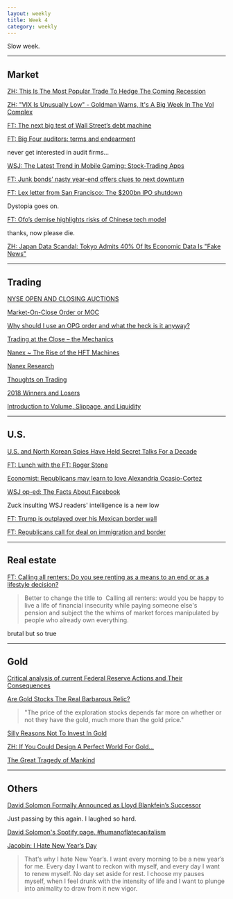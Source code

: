 ```yaml
---
layout: weekly
title: Week 4 
category: weekly
---
```


Slow week.

---
## Market
[ZH: This Is The Most Popular Trade To Hedge The Coming Recession](
https://www.zerohedge.com/news/2019-01-26/most-popular-trade-hedge-coming-recession)

[ZH: "VIX Is Unusually Low" - Goldman Warns, It's A Big Week In The Vol Complex](
https://www.zerohedge.com/news/2019-01-26/vix-unusually-low-goldman-warns-its-big-week-vol-complex)

[FT: The next big test of Wall Street’s debt machine](
https://www.ft.com/content/f56331d0-205d-11e9-b126-46fc3ad87c65)

[FT: Big Four auditors: terms and endearment](
https://www.ft.com/content/db944c1e-1f20-11e9-b2f7-97e4dbd3580d)

never get interested in audit firms...

[WSJ: The Latest Trend in Mobile Gaming: Stock-Trading Apps](
https://www.wsj.com/articles/the-latest-trend-in-mobile-gaming-stock-trading-apps-11548158400)

[FT: Junk bonds’ nasty year-end offers clues to next downturn](
https://www.ft.com/content/71dea7ec-1e80-11e9-b126-46fc3ad87c65)

[FT: Lex letter from San Francisco: The $200bn IPO shutdown](
https://www.ft.com/content/c3bf68b4-1ef6-11e9-b2f7-97e4dbd3580d)

Dystopia goes on.

[FT: Ofo’s demise highlights risks of Chinese tech model](
https://www.ft.com/content/017c528a-1ef1-11e9-b126-46fc3ad87c65)

thanks, now please die.

[ZH: Japan Data Scandal: Tokyo Admits 40% Of Its Economic Data Is "Fake News"](
https://www.zerohedge.com/news/2019-01-27/japan-data-scandal-tokyo-admits-40-its-economic-data-fake-news)

---
## Trading
[NYSE OPEN AND CLOSING AUCTIONS](
https://www.nyse.com/publicdocs/nyse/markets/nyse/NYSE_Opening_and_Closing_Auctions_Fact_Sheet.pdf)

[Market-On-Close Order or MOC](
https://www.investopedia.com/terms/m/marketonclose.asp)

[Why should I use an OPG order and what the heck is it anyway?](
https://quantitrader.com/use-opg-order-heck-anyway/)

[Trading at the Close – the Mechanics](
http://www.quintuitive.com/2012/08/23/trading-at-the-close-the-mechanics/)

[Nanex ~ The Rise of the HFT Machines](
http://www.nanex.net/aqck/2804.html)

[Nanex Research](
http://www.nanex.net/NxResearch/)

[Thoughts on Trading](
http://www.quintuitive.com/2016/08/21/thoughts-on-trading/)

[2018 Winners and Losers](
http://www.quintuitive.com/2019/01/06/2018-winners-and-losers/)

[Introduction to Volume, Slippage, and Liquidity](
https://blog.quantopian.com/accurate-slippage-model-comparing-real-simulated-transaction-costs/)

---
## U.S.
[U.S. and North Korean Spies Have Held Secret Talks For a Decade](
https://www.wsj.com/articles/u-s-and-north-korean-spies-have-held-secret-talks-for-a-decade-11548091335?mod=hp_lead_pos5)

[FT: Lunch with the FT: Roger Stone](
https://www.ft.com/content/44685c74-6ad5-11e6-a0b1-d87a9fea034f)

[Economist: Republicans may learn to love Alexandria Ocasio-Cortez](
https://www.economist.com/united-states/2019/01/26/republicans-may-learn-to-love-alexandria-ocasio-cortez)

[WSJ op-ed: The Facts About Facebook](
https://www.wsj.com/articles/the-facts-about-facebook-11548374613)

Zuck insulting WSJ readers' intelligence is a new low

[FT: Trump is outplayed over his Mexican border wall](
https://www.ft.com/content/e417e356-20c3-11e9-b126-46fc3ad87c65)

[FT: Republicans call for deal on immigration and border](
https://www.ft.com/content/41712866-224d-11e9-8ce6-5db4543da632)

---
## Real estate

[FT: Calling all renters: Do you see renting as a means to an end or as a lifestyle decision?](
https://www.ft.com/content/814c5a5c-1f2b-11e9-b2f7-97e4dbd3580d)

> Better to change the title to 
> Calling all renters: would you be happy to live a life of financial insecurity
while paying someone else's pension and subject the the whims of market forces
manipulated by people who already own everything.

brutal but so true

---
## Gold

[Critical analysis of current Federal Reserve Actions and Their Consequences](
http://www.skoptionstrading.com/updates/2010/11/21/a-critical-analysis-of-current-federal-reserve-actions-and-t.html)

[Are Gold Stocks The Real Barbarous Relic?](
http://www.skoptionstrading.com/updates/2011/7/11/are-gold-stocks-the-real-barbarous-relic.html)

>  "The price of the exploration stocks depends far more on whether or not they have the gold, much more than the gold price."

[Silly Reasons Not To Invest In Gold](
http://www.skoptionstrading.com/updates/2011/7/24/silly-reasons-not-to-invest-in-gold.html)

[ZH: If You Could Design A Perfect World For Gold...](
https://www.zerohedge.com/news/2019-01-27/if-you-could-design-perfect-world-gold)

[The Great Tragedy of Mankind](
http://roacheforque.blogspot.com/2019/01/the-great-tragedy-of-mankind_4.html)

---
## Others

[David Solomon Formally Announced as Lloyd Blankfein’s Successor](
https://youtu.be/nbs_s6_L_ao)

Just passing by this again. I laughed so hard.

[David Solomon's Spotify page. #humanoflatecapitalism](
https://open.spotify.com/artist/3fzRb5i8Wn7ao2KPDxEiTR?si=5OfW0va-R36ZM8iliyOptg)

[Jacobin: I Hate New Year’s Day](
http://www.jacobinmag.com/2016/01/antonio-gramsci-new-years-day/)

> That’s why I hate New Year’s. I want every morning to be a new year’s for me. Every day I want to reckon with myself, and every day I want to renew myself. No day set aside for rest. I choose my pauses myself, when I feel drunk with the intensity of life and I want to plunge into animality to draw from it new vigor.
